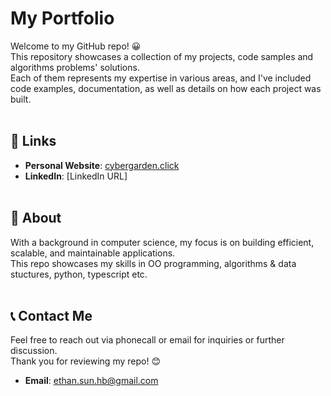 # My Portfolio

Welcome to my GitHub repo! 😀  
This repository showcases a collection of my projects, code samples and algorithms problems' solutions.  
Each of them represents my expertise in various areas, and I've included code examples, documentation, as well as details on how each project was built.
<br><br>

## 🔗 Links

- **Personal Website**: [cybergarden.click](URL)
- **LinkedIn**: [LinkedIn URL]
<br><br>

## 📖 About

With a background in computer science, my focus is on building efficient, scalable, and maintainable applications.  
This repo showcases my skills in OO programming, algorithms & data stuctures, python, typescript etc.
<br><br>

<!--
## 📂 Projects

1. **Project 1 - [Your Project Name]**
    - **Description**: 
    - **Technologies Used**:
    - **Highlights**:
    - **Demo**:

2. **Project 2 - [Your Project Name]**
    - **Description**:
    - **Technologies Used**: 
    - **Highlights**:
    - **Demo**:
<br><br>
-->

## 📞 Contact Me
Feel free to reach out via phonecall or email for inquiries or further discussion.  
Thank you for reviewing my repo! 😊  

- **Email**: [ethan.sun.hb@gmail.com](URL)

<br><br>
